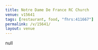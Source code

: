 ```yaml
---
title: Notre Dame De France RC Church
venue: v15641
tags: [restaurant, food, "fhrs:411667"]
permalink: /v/15641/
layout: venue
---
```

null